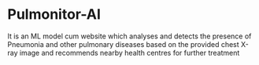 # Pulmonitor-AI
It is an ML model cum website which analyses and detects the presence of Pneumonia and other pulmonary diseases based on the provided chest X-ray image and recommends nearby health centres for further treatment

